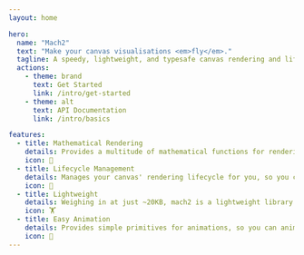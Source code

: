 ```yaml
---
layout: home

hero:
  name: "Mach2"
  text: "Make your canvas visualisations <em>fly</em>."
  tagline: A speedy, lightweight, and typesafe canvas rendering and lifecycle management library.
  actions:
    - theme: brand
      text: Get Started
      link: /intro/get-started
    - theme: alt
      text: API Documentation
      link: /intro/basics

features:
  - title: Mathematical Rendering
    details: Provides a multitude of mathematical functions for rendering, and allows you to graph them with ease.
    icon: 📐
  - title: Lifecycle Management
    details: Manages your canvas' rendering lifecycle for you, so you can focus on what you want to draw.
    icon: 🔄
  - title: Lightweight
    details: Weighing in at just ~20KB, mach2 is a lightweight library that won't slow down your websites or visualisations.
    icon: 🏋
  - title: Easy Animation
    details: Provides simple primitives for animations, so you can animate your renderings.
    icon: 🎨
---
```



